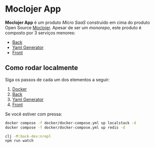 # Moclojer App

**Moclojer App** é um produto *Micro SaaS* construído em cima do produto Open Source [Moclojer](https://github.com/moclojer/moclojer). Apesar de ser um *monorepo*, este produto é composto por 3 serviços menores:

- [Back](./src/back/README.md)
- [Yaml Generator](./src/yaml_generator/README.md)
- [Front](./src/front/README.md)

## Como rodar localmente

Siga os passos de cada um dos elementos a seguir:

1. [Docker](./docker/README.md#como-rodar-localmente)
2. [Back](./src/back/README.md#como-rodar-localmente)
3. [Yaml Generator](./src/back/README.md#como-rodar-localmente)
4. [Front](./src/front/README.md#como-rodar-localmente)

Se você estiver com pressa:

```bash
docker compose -f docker/docker-compose.yml up localstack -d
docker compose -f docker/docker-compose.yml up redis -d

clj -M:back-dev:nrepl
npm run watch
```
